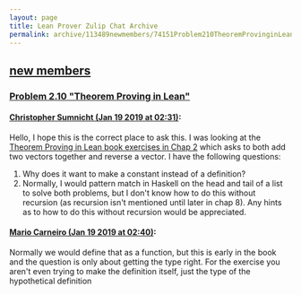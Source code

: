 ```yaml
---
layout: page
title: Lean Prover Zulip Chat Archive 
permalink: archive/113489newmembers/74151Problem210TheoremProvinginLean.html
---
```


## [new members](index.html)
### [Problem 2.10 "Theorem Proving in Lean"](74151Problem210TheoremProvinginLean.html)

#### [Christopher Sumnicht (Jan 19 2019 at 02:31)](https://leanprover.zulipchat.com/#narrow/stream/113489-new%20members/topic/Problem%202.10%20%22Theorem%20Proving%20in%20Lean%22/near/156414053):
Hello, I hope this is the correct place to ask this. I was looking at the [Theorem Proving in Lean book exercises in Chap 2](https://leanprover.github.io/theorem_proving_in_lean/dependent_type_theory.html#exercises) which asks to both add two vectors together and reverse a vector. I have the following questions: 

1. Why does it want to make a constant instead of a definition?
 2. Normally, I would pattern match in Haskell on the head and tail of a list to solve both problems, but I don't know how to do this without recursion (as recursion isn't mentioned until later in chap 8). Any hints as to how to do this without recursion would be appreciated.

#### [Mario Carneiro (Jan 19 2019 at 02:40)](https://leanprover.zulipchat.com/#narrow/stream/113489-new%20members/topic/Problem%202.10%20%22Theorem%20Proving%20in%20Lean%22/near/156414478):
Normally we would define that as a function, but this is early in the book and the question is only about getting the type right. For the exercise you aren't even trying to make the definition itself, just the type of the hypothetical definition

